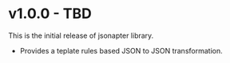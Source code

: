 # v1.0.0 - TBD

This is the initial release of jsonapter library.

- Provides a teplate rules based JSON to JSON transformation.

